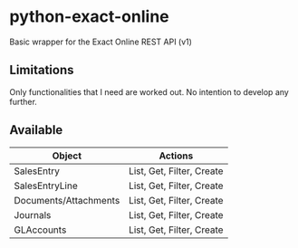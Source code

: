 # python-exact-online
Basic wrapper for the Exact Online REST API (v1)

## Limitations
Only functionalities that I need are worked out. No intention to develop any further.

## Available

| Object        | Actions       |
| ------------- | ------------- |
| SalesEntry  | List, Get, Filter, Create  |
| SalesEntryLine  | List, Get, Filter, Create  |
| Documents/Attachments  | List, Get, Filter, Create  |
| Journals  | List, Get, Filter, Create  |
| GLAccounts  | List, Get, Filter, Create  |